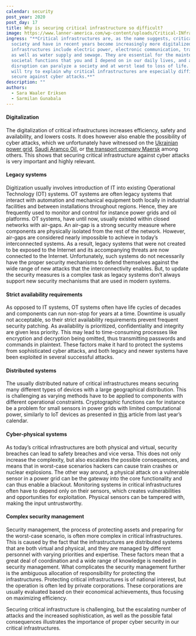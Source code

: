 ```yaml
---
calendar: security
post_year: 2020
post_day: 17
title: Why is securing critical infrastructure so difficult?
image: https://www.lanner-america.com/wp-content/uploads/Critical-INfrastructure-Protection-Challenges-2018.jpg
ingress: "**Critical infrastructures are, as the name suggests, critical to
  society and have in recent years become increasingly more digitalized. Such
  infrastructures include electric power, electronic communication, transport,
  as well as water supply and sewage. They are essential for the maintenance of
  societal functions that you and I depend on in our daily lives, and a
  disruption can paralyze a society and at worst lead to loss of life. Here, we
  will try to explain why critical infrastructures are especially difficult to
  secure against cyber attacks.**"
description: ""
authors:
  - Sara Waaler Eriksen
  - Sarmilan Gunabala
---
```

#### Digitalization

The digitalization of critical infrastructures increases efficiency, safety and availability, and lowers costs. It does however also enable the possibility of cyber attacks, which we unfortunately have witnessed on the [Ukrainian power grid](https://www.wired.com/2016/03/inside-cunning-unprecedented-hack-ukraines-power-grid/), [Saudi Aramco Oil](https://money.cnn.com/2015/08/05/technology/aramco-hack/), or [the transport company Maersk](https://www.i-cio.com/management/insight/item/maersk-springing-back-from-a-catastrophic-cyber-attack) among others. This shows that securing critical infrastructure against cyber attacks is very important and highly relevant.

#### Legacy systems

Digitization usually involves introduction of IT into existing Operational Technology (OT) systems. OT systems are often legacy systems that interact with automation and mechanical equipment both locally in industrial facilities and between installations throughout regions. Hence, they are frequently used to monitor and control for instance power grids and oil platforms. OT systems, have until now, usually existed within closed networks with air-gaps. An air-gap is a strong security measure where components are physically isolated from the rest of the network. However, air-gaps are considered nearly impossible to achieve in today’s interconnected systems. As a result, legacy systems that were not created to be exposed to the Internet and its accompanying threats are now connected to the Internet. Unfortunately, such systems do not necessarily have the proper security mechanisms to defend themselves against the wide range of new attacks that the interconnectivity enables. But, to update the security measures is a complex task as legacy systems don’t always support new security mechanisms that are used in modern systems.

#### Strict availability requirements

As opposed to IT systems, OT systems often have life cycles of decades and components can run non-stop for years at a time. Downtime is usually not acceptable, so their strict availability requirements prevent frequent security patching. As availability is prioritized, confidentiality and integrity are given less priority. This may lead to time-consuming processes like encryption and decryption being omitted, thus transmitting passwords and commands in plaintext. These factors make it hard to protect the systems from sophisticated cyber attacks, and both legacy and newer systems have been exploited in several successful attacks.

#### Distributed systems

The usually distributed nature of critical infrastructures means securing many different types of devices with a large geographical distribution. This is challenging as varying methods have to be applied to components with different operational constraints. Cryptographic functions can for instance be a problem for small sensors in power grids with limited computational power, similarly to IoT devices as presented in [this](https://security.christmas/2019/17) article from last year’s calendar.

#### Cyber-physical systems

As today’s critical infrastructures are both physical and virtual, security breaches can lead to safety breaches and vice versa. This does not only increase the complexity, but also escalates the possible consequences, and means that in worst-case scenarios hackers can cause train crashes or nuclear explosions. The other way around, a physical attack on a vulnerable sensor in a power grid can be the gateway into the core functionality and can thus enable a blackout. Monitoring systems in critical infrastructures often have to depend only on their sensors, which creates vulnerabilities and opportunities for exploitation. Physical sensors can be tampered with, making the input untrustworthy.   

#### Complex security management

Security management, the process of protecting assets and preparing for the worst-case scenario, is often more complex in critical infrastructures. This is caused by the fact that the infrastructures are distributed systems that are both virtual and physical, and they are managed by different personnel with varying priorities and expertise. These factors mean that a great deal of coordination and a wide range of knowledge is needed in security management. What complicates the security management further is the ambiguous allocation of responsibility for protecting the infrastructures. Protecting critical infrastructures is of national interest, but the operation is often led by private corporations. These corporations are usually evaluated based on their economical achievements, thus focusing on maximizing efficiency.

Securing critical infrastructure is challenging, but the escalating number of attacks and the increased sophistication, as well as the possible fatal consequences illustrates the importance of proper cyber security in our critical infrastructures.
